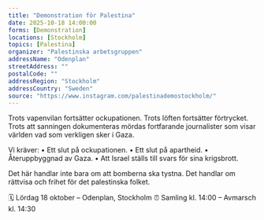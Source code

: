 ```yaml
---
title: "Demonstration för Palestina"
date: 2025-10-18 14:00:00
forms: [Demonstration]
locations: [Stockholm]
topics: [Palestina]
organizer: "Palestinska arbetsgruppen"
addressName: "Odenplan"
streetAddress: ""
postalCode: ""
addressRegion: "Stockholm"
addressCountry: "Sweden"
source: "https://www.instagram.com/palestinademostockholm/"
---
```

Trots vapenvilan fortsätter ockupationen.
Trots löften fortsätter förtrycket.
Trots att sanningen dokumenteras mördas fortfarande journalister som visar världen vad som verkligen sker i Gaza.

Vi kräver:
• Ett slut på ockupationen.
• Ett slut på apartheid.
• Återuppbyggnad av Gaza.
• Att Israel ställs till svars för sina krigsbrott.

Det här handlar inte bara om att bomberna ska tystna.
Det handlar om rättvisa och frihet för det palestinska folket.

🗓️ Lördag 18 oktober – Odenplan, Stockholm
⏰ Samling kl. 14:00 – Avmarsch kl. 14:30
